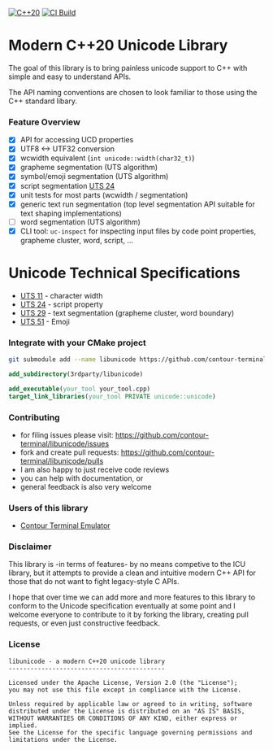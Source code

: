 [![C++20](https://img.shields.io/badge/standard-C%2B%2B%2020-blue.svg?logo=C%2B%2B)](https://isocpp.org/)
[![CI Build](https://github.com/contour-terminal/libunicode/workflows/Build/badge.svg)](https://github.com/contour-terminal/libunicode/actions?query=workflow%3ABuild)

# Modern C++20 Unicode Library

The goal of this library is to bring painless unicode support to C++ with simple and easy to understand APIs.

The API naming conventions are chosen to look familiar to those using the C++ standard libary.

### Feature Overview

- [x] API for accessing UCD properties
- [x] UTF8 <-> UTF32 conversion
- [x] wcwidth equivalent (`int unicode::width(char32_t)`)
- [x] grapheme segmentation (UTS algorithm)
- [x] symbol/emoji segmentation (UTS algorithm)
- [x] script segmentation [UTS 24](https://unicode.org/reports/tr24/)
- [x] unit tests for most parts (wcwidth / segmentation)
- [x] generic text run segmentation (top level segmentation API suitable for text shaping implementations)
- [ ] word segmentation (UTS algorithm)
- [x] CLI tool: `uc-inspect` for inspecting input files by code point properties, grapheme cluster, word, script, ...

# Unicode Technical Specifications

- [UTS 11](https://unicode.org/reports/tr11/) - character width
- [UTS 24](https://unicode.org/reports/tr24/) - script property
- [UTS 29](https://unicode.org/reports/tr29/) - text segmentation (grapheme cluster, word boundary)
- [UTS 51](https://unicode.org/reports/tr51/) - Emoji

### Integrate with your CMake project

```sh
git submodule add --name libunicode https://github.com/contour-terminal/libunicode 3rdparty/libunicode
```

```cmake
add_subdirectory(3rdparty/libunicode)

add_executable(your_tool your_tool.cpp)
target_link_libraries(your_tool PRIVATE unicode::unicode)
```

### Contributing

- for filing issues please visit: https://github.com/contour-terminal/libunicode/issues
- fork and create pull requests:  https://github.com/contour-terminal/libunicode/pulls
- I am also happy to just receive code reviews
- you can help with documentation, or
- general feedback is also very welcome

### Users of this library

* [Contour Terminal Emulator](https://github.com/contour-terminal/contour/)

### Disclaimer

This library is -in terms of features- by no means competive to the ICU library, but it attempts to
provide a clean and intuitive modern C++ API for those that do not want to fight legacy-style C APIs.

I hope that over time we can add more and more features to this library to conform to the Unicode
specification eventually at some point and I welcome everyone to contribute to it by forking the
library, creating pull requests, or even just constructive feedback.

### License

```
libunicode - a modern C++20 unicode library
-------------------------------------------

Licensed under the Apache License, Version 2.0 (the "License");
you may not use this file except in compliance with the License.

Unless required by applicable law or agreed to in writing, software
distributed under the License is distributed on an "AS IS" BASIS,
WITHOUT WARRANTIES OR CONDITIONS OF ANY KIND, either express or implied.
See the License for the specific language governing permissions and
limitations under the License.
```
